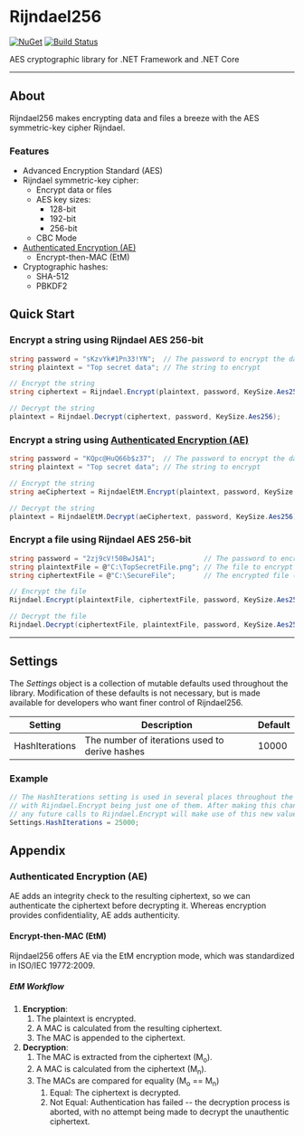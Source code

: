 # Rijndael256

[![NuGet](https://img.shields.io/nuget/v/Rijndael256.svg?maxAge=86400)](https://www.nuget.org/packages/Rijndael256/)
[![Build Status](https://travis-ci.org/2Toad/Rijndael256.svg?branch=master)](https://travis-ci.org/2Toad/Rijndael256)

AES cryptographic library for .NET Framework and .NET Core

---

## About
Rijndael256 makes encrypting data and files a breeze with the AES symmetric-key cipher Rijndael.

### Features

* Advanced Encryption Standard (AES)
* Rijndael symmetric-key cipher:
	* Encrypt data or files
	* AES key sizes:
		* 128-bit
		* 192-bit
		* 256-bit
	* CBC Mode
* [Authenticated Encryption (AE)](#authenticated-encryption-ae)
	* Encrypt-then-MAC (EtM)
* Cryptographic hashes:
	* SHA-512
	* PBKDF2

## Quick Start

### Encrypt a string using Rijndael AES 256-bit

```C#
string password = "sKzvYk#1Pn33!YN";  // The password to encrypt the data with
string plaintext = "Top secret data"; // The string to encrypt

// Encrypt the string
string ciphertext = Rijndael.Encrypt(plaintext, password, KeySize.Aes256);

// Decrypt the string
plaintext = Rijndael.Decrypt(ciphertext, password, KeySize.Aes256);
```

### Encrypt a string using [Authenticated Encryption (AE)](#authenticated-encryption-ae)

```C#
string password = "KQpc@HuQ66b$z37";  // The password to encrypt the data with
string plaintext = "Top secret data"; // The string to encrypt

// Encrypt the string
string aeCiphertext = RijndaelEtM.Encrypt(plaintext, password, KeySize.Aes256);

// Decrypt the string
plaintext = RijndaelEtM.Decrypt(aeCiphertext, password, KeySize.Aes256);
```

### Encrypt a file using Rijndael AES 256-bit

```C#
string password = "2zj9cV!50BwJ$A1";            // The password to encrypt the file with
string plaintextFile = @"C:\TopSecretFile.png"; // The file to encrypt
string ciphertextFile = @"C:\SecureFile";       // The encrypted file (extension unnecessary)

// Encrypt the file
Rijndael.Encrypt(plaintextFile, ciphertextFile, password, KeySize.Aes256);

// Decrypt the file
Rijndael.Decrypt(ciphertextFile, plaintextFile, password, KeySize.Aes256);
```

----------

## Settings

The *Settings* object is a collection of mutable defaults used throughout the library. Modification of these defaults is not necessary, but is made available for developers who want finer control of Rijndael256.

| Setting        | Description                                    | Default |
|----------------|------------------------------------------------|---------|
| HashIterations | The number of iterations used to derive hashes | 10000   |

### Example

```C#
// The HashIterations setting is used in several places throughout the lib,
// with Rijndael.Encrypt being just one of them. After making this change,
// any future calls to Rijndael.Encrypt will make use of this new value
Settings.HashIterations = 25000;
```

## Appendix

### Authenticated Encryption (AE)

AE adds an integrity check to the resulting ciphertext, so we can authenticate the ciphertext before decrypting it. Whereas encryption provides confidentiality, AE adds authenticity.

#### Encrypt-then-MAC (EtM)

Rijndael256 offers AE via the EtM encryption mode, which was standardized in ISO/IEC 19772:2009.

##### EtM Workflow

 1. **Encryption**:
	 1. The plaintext is encrypted.
	 2. A MAC is calculated from the resulting ciphertext.
	 3. The MAC is appended to the ciphertext.
 2. **Decryption**:
	 1. The MAC is extracted from the ciphertext (M<sub>o</sub>).
	 2. A MAC is calculated from the ciphertext (M<sub>n</sub>).
	 3. The MACs are compared for equality (M<sub>o</sub> == M<sub>n</sub>)
		 1. Equal: The ciphertext is decrypted.
		 2. Not Equal:  Authentication has failed -- the decryption process is aborted, with no attempt being made to decrypt the unauthentic ciphertext.
